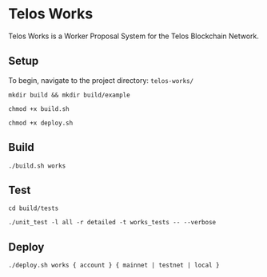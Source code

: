 # Telos Works
Telos Works is a Worker Proposal System for the Telos Blockchain Network.

## Setup

To begin, navigate to the project directory: `telos-works/`

    mkdir build && mkdir build/example

    chmod +x build.sh

    chmod +x deploy.sh

## Build

    ./build.sh works

## Test

    cd build/tests

    ./unit_test -l all -r detailed -t works_tests -- --verbose

## Deploy

    ./deploy.sh works { account } { mainnet | testnet | local }
